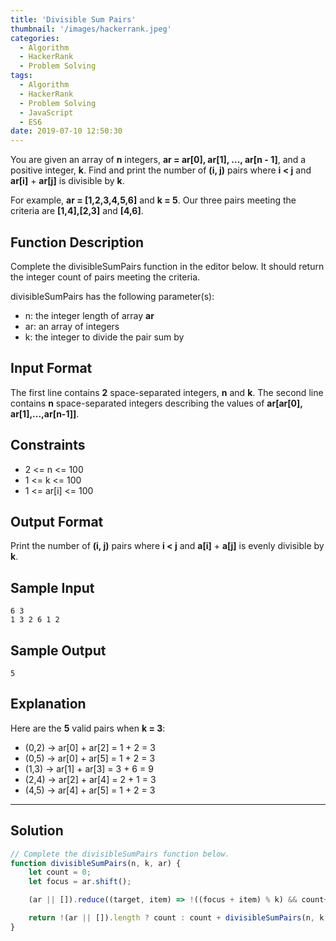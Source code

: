 ```yaml
---
title: 'Divisible Sum Pairs'
thumbnail: '/images/hackerrank.jpeg'
categories:
  - Algorithm
  - HackerRank
  - Problem Solving
tags:
  - Algorithm
  - HackerRank
  - Problem Solving
  - JavaScript
  - ES6
date: 2019-07-10 12:50:30
---
```


You are given an array of **n** integers, **ar = ar[0], ar[1], ..., ar[n - 1]**, and a positive integer, **k**. Find and print the number of **(i, j)** pairs where **i < j** and **ar[i]** + **ar[j]** is divisible by **k**.

For example, **ar = [1,2,3,4,5,6]** and **k = 5**. Our three pairs meeting the criteria are **[1,4],[2,3]** and **[4,6]**.

<!-- more -->

## Function Description

Complete the divisibleSumPairs function in the editor below. It should return the integer count of pairs meeting the criteria.

divisibleSumPairs has the following parameter(s):

- n: the integer length of array **ar**
- ar: an array of integers
- k: the integer to divide the pair sum by


## Input Format

The first line contains **2** space-separated integers, **n** and **k**. 
The second line contains **n** space-separated integers describing the values of **ar[ar[0], ar[1],...,ar[n-1]]**.

## Constraints 

- 2 <= n <= 100
- 1 <= k <= 100
- 1 <= ar[i] <= 100

## Output Format

Print the number of **(i, j)** pairs where **i < j** and **a[i]** + **a[j]** is evenly divisible by **k**.

## Sample Input

```
6 3
1 3 2 6 1 2
```

## Sample Output

```
5
```

## Explanation
   
Here are the **5** valid pairs when **k = 3**:

- (0,2) -> ar[0] + ar[2] = 1 + 2 = 3
- (0,5) -> ar[0] + ar[5] = 1 + 2 = 3
- (1,3) -> ar[1] + ar[3] = 3 + 6 = 9
- (2,4) -> ar[2] + ar[4] = 2 + 1 = 3
- (4,5) -> ar[4] + ar[5] = 1 + 2 = 3

---

## Solution

```javascript
// Complete the divisibleSumPairs function below.
function divisibleSumPairs(n, k, ar) {
    let count = 0;
    let focus = ar.shift();

    (ar || []).reduce((target, item) => !((focus + item) % k) && count++, 0);

    return !(ar || []).length ? count : count + divisibleSumPairs(n, k, ar);
}
```
